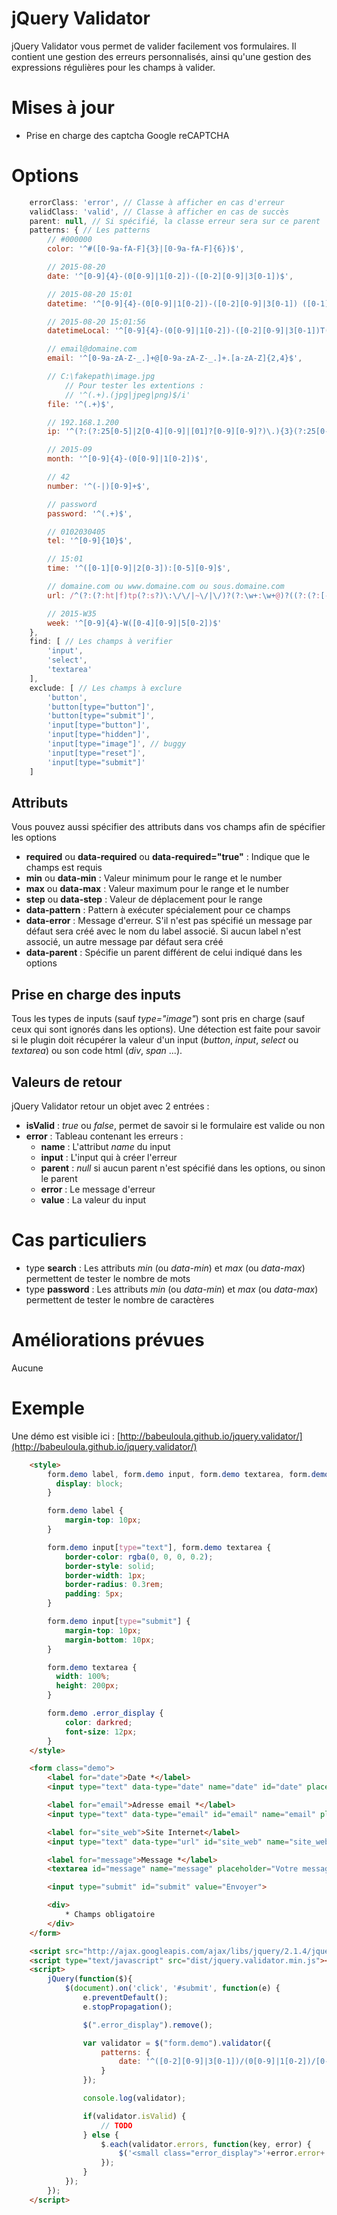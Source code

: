 # jQuery Validator

jQuery Validator vous permet de valider facilement vos formulaires.
Il contient une gestion des erreurs personnalisés, ainsi qu'une gestion des expressions régulières pour les champs à valider.

# Mises à jour

- Prise en charge des captcha Google reCAPTCHA

# Options

```javascript
    errorClass: 'error', // Classe à afficher en cas d'erreur
    validClass: 'valid', // Classe à afficher en cas de succès
    parent: null, // Si spécifié, la classe erreur sera sur ce parent
    patterns: { // Les patterns
        // #000000
        color: '^#([0-9a-fA-F]{3}|[0-9a-fA-F]{6})$',

        // 2015-08-20
        date: '^[0-9]{4}-(0[0-9]|1[0-2])-([0-2][0-9]|3[0-1])$',

        // 2015-08-20 15:01
        datetime: '^[0-9]{4}-(0[0-9]|1[0-2])-([0-2][0-9]|3[0-1]) ([0-1][0-9]|2[0-3]):[0-5][0-9]$',

        // 2015-08-20 15:01:56
        datetimeLocal: '^[0-9]{4}-(0[0-9]|1[0-2])-([0-2][0-9]|3[0-1])T([0-1][0-9]|2[0-3]):[0-5][0-9]:[0-5][0-9].[0-9]{0,3}$',

        // email@domaine.com
        email: '^[0-9a-zA-Z-_.]+@[0-9a-zA-Z-_.]+.[a-zA-Z]{2,4}$',

        // C:\fakepath\image.jpg
            // Pour tester les extentions :
            // '^(.+).(jpg|jpeg|png)$/i'
        file: '^(.+)$',

        // 192.168.1.200
        ip: '^(?:(?:25[0-5]|2[0-4][0-9]|[01]?[0-9][0-9]?)\.){3}(?:25[0-5]|2[0-4][0-9]|[01]?[0-9][0-9]?)$',

        // 2015-09
        month: '^[0-9]{4}-(0[0-9]|1[0-2])$',

        // 42
        number: '^(-|)[0-9]+$',

        // password
        password: '^(.+)$',

        // 0102030405
        tel: '^[0-9]{10}$',

        // 15:01
        time: '^([0-1][0-9]|2[0-3]):[0-5][0-9]$',

        // domaine.com ou www.domaine.com ou sous.domaine.com
        url: /^(?:(?:ht|f)tp(?:s?)\:\/\/|~\/|\/)?(?:\w+:\w+@)?((?:(?:[-\w\d{1-3}]+\.)+(?:com|org|net|gov|mil|biz|info|mobi|name|aero|jobs|edu|co\.uk|ac\.uk|it|fr|tv|museum|asia|local|travel|[a-z]{2}))|((\b25[0-5]\b|\b[2][0-4][0-9]\b|\b[0-1]?[0-9]?[0-9]\b)(\.(\b25[0-5]\b|\b[2][0-4][0-9]\b|\b[0-1]?[0-9]?[0-9]\b)){3}))(?::[\d]{1,5})?(?:(?:(?:\/(?:[-\w~!$+|.,=]|%[a-f\d]{2})+)+|\/)+|\?|#)?(?:(?:\?(?:[-\w~!$+|.,*:]|%[a-f\d{2}])+=?(?:[-\w~!$+|.,*:=]|%[a-f\d]{2})*)(?:&(?:[-\w~!$+|.,*:]|%[a-f\d{2}])+=?(?:[-\w~!$+|.,*:=]|%[a-f\d]{2})*)*)*(?:#(?:[-\w~!$ |\/.,*:;=]|%[a-f\d]{2})*)?$/,

        // 2015-W35
        week: '^[0-9]{4}-W([0-4][0-9]|5[0-2])$'
    },
    find: [ // Les champs à verifier
        'input',
        'select',
        'textarea'
    ],
    exclude: [ // Les champs à exclure
        'button',
        'button[type="button"]',
        'button[type="submit"]',
        'input[type="button"]',
        'input[type="hidden"]',
        'input[type="image"]', // buggy
        'input[type="reset"]',
        'input[type="submit"]'
    ]
```

## Attributs

Vous pouvez aussi spécifier des attributs dans vos champs afin de spécifier les options

* **required** ou **data-required** ou **data-required="true"** : Indique que le champs est requis
* **min** ou **data-min** : Valeur minimum pour le range et le number
* **max** ou **data-max** : Valeur maximum pour le range et le number
* **step** ou **data-step** : Valeur de déplacement pour le range
* **data-pattern** : Pattern à exécuter spécialement pour ce champs
* **data-error** : Message d'erreur. S'il n'est pas spécifié un message par défaut sera créé avec le nom du label associé. Si aucun label n'est associé, un autre message par défaut sera créé
* **data-parent** : Spécifie un parent différent de celui indiqué dans les options

## Prise en charge des inputs

Tous les types de inputs (sauf *type="image"*) sont pris en charge (sauf ceux qui sont ignorés dans les options). 
Une détection est faite pour savoir si le plugin doit récupérer la valeur d'un input (*button*, *input*, *select* ou *textarea*) ou son code html (*div*, *span* ...).

## Valeurs de retour

jQuery Validator retour un objet avec 2 entrées :

* **isValid** : *true* ou *false*, permet de savoir si le formulaire est valide ou non
* **error** : Tableau contenant les erreurs :
	* **name** : L'attribut *name* du input
	* **input** : L'input qui à créer l'erreur
	* **parent** : *null* si aucun parent n'est spécifié dans les options, ou sinon le parent
	* **error** : Le message d'erreur
	* **value** : La valeur du input

# Cas particuliers

* type **search** : Les attributs *min* (ou *data-min*) et *max* (ou *data-max*) permettent de tester le nombre de mots
* type **password** : Les attributs *min* (ou *data-min*) et *max* (ou *data-max*) permettent de tester le nombre de caractères

# Améliorations prévues

Aucune

# Exemple

Une démo est visible ici : [http://babeuloula.github.io/jquery.validator/](http://babeuloula.github.io/jquery.validator/)

```html
    <style>
        form.demo label, form.demo input, form.demo textarea, form.demo .error, form.demo .error_display {
          display: block;
        }

        form.demo label {
            margin-top: 10px;
        }

        form.demo input[type="text"], form.demo textarea {
            border-color: rgba(0, 0, 0, 0.2);
            border-style: solid;
            border-width: 1px;
            border-radius: 0.3rem;
            padding: 5px;
        }

        form.demo input[type="submit"] {
            margin-top: 10px;
            margin-bottom: 10px;
        }

        form.demo textarea {
          width: 100%;
          height: 200px;
        }

        form.demo .error_display {
            color: darkred;
            font-size: 12px;
        }
    </style>

    <form class="demo">
        <label for="date">Date *</label>
        <input type="text" data-type="date" name="date" id="date" placeholder="jj/mm/aaaa" data-error="Le champs doit être au format jj/mm/aaaa" data-required="true">

        <label for="email">Adresse email *</label>
        <input type="text" data-type="email" id="email" name="email" placeholder="email@domaine.fr" data-error="Le champs doit être au format email@domaine.fr" data-required="true">

        <label for="site_web">Site Internet</label>
        <input type="text" data-type="url" id="site_web" name="site_web" placeholder="www.domaine.fr" data-error="Le champs doit être au format www.domaine.fr">

        <label for="message">Message *</label>
        <textarea id="message" name="message" placeholder="Votre message" data-required="true"></textarea>

        <input type="submit" id="submit" value="Envoyer">

        <div>
            * Champs obligatoire
        </div>
    </form>

    <script src="http://ajax.googleapis.com/ajax/libs/jquery/2.1.4/jquery.min.js"></script>
    <script type="text/javascript" src="dist/jquery.validator.min.js"></script>
    <script>
        jQuery(function($){
            $(document).on('click', '#submit', function(e) {
                e.preventDefault();
                e.stopPropagation();

                $(".error_display").remove();

                var validator = $("form.demo").validator({
                    patterns: {
                        date: '^([0-2][0-9]|3[0-1])/(0[0-9]|1[0-2])/[0-9]{4}$'
                    }
                });

                console.log(validator);

                if(validator.isValid) {
                    // TODO
                } else {
                    $.each(validator.errors, function(key, error) {
                        $('<small class="error_display">'+error.error+'</small>').insertAfter(error.input);
                    });
                }
            });
        });
    </script>
```
